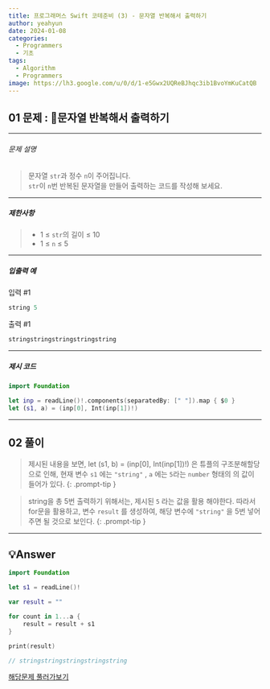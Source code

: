```yaml
---
title: 프로그래머스 Swift 코테준비 (3) - 문자열 반복해서 출력하기
author: yeahyun
date: 2024-01-08
categories:
  - Programmers
  - 기초
tags:
  - Algorithm
  - Programmers
image: https://lh3.google.com/u/0/d/1-e5Gwx2UQReBJhqc3ib1BvoYmKuCatQB
---
```

## 01 문제 : 문자열 반복해서 출력하기

---
###### 문제 설명

> 문자열 `str`과 정수 `n`이 주어집니다.  
`str`이 `n`번 반복된 문자열을 만들어 출력하는 코드를 작성해 보세요.

---
##### 제한사항

> - 1 ≤ `str`의 길이 ≤ 10
> - 1 ≤ `n` ≤ 5
  
- ---
##### 입출력 예

입력 #1
```swift
string 5
```

출력 #1
```swift
stringstringstringstringstring
```



---

##### 제시 코드

```swift
import Foundation

let inp = readLine()!.components(separatedBy: [" "]).map { $0 }
let (s1, a) = (inp[0], Int(inp[1])!)
```



---

## 02 풀이

>제시된 내용을 보면,
>let (s1, b) = (inp[0], Int(inp[1])!) 은 튜플의 구조분해할당으로 인해, 
현재 변수 `s1` 에는 `"string"` , `a` 에는 `5`라는 `number` 형태의 의 값이 들어가 있다.
{: .prompt-tip }

>string을 총 5번 출력하기 위해서는, 제시된 `5` 라는 값을 활용 해야한다.
>따라서 for문을 활용하고, 변수 `result` 를 생성하여, 해당 변수에 `"string"` 을 5번 넣어주면 될 것으로 보인다.
>{: .prompt-tip }



---

## 💡Answer

```swift
import Foundation

let s1 = readLine()!

var result = ""

for count in 1...a {
    result = result + s1
}

print(result)

// stringstringstringstringstring
```


[해당문제 풀러가보기](https://school.programmers.co.kr/learn/courses/30/lessons/181950)